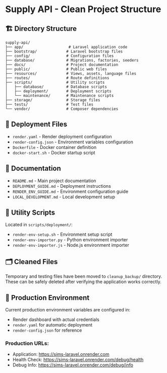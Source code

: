 # Supply API - Clean Project Structure

## 🏗️ Directory Structure

```
supply-api/
├── app/                    # Laravel application code
├── bootstrap/             # Laravel bootstrap files
├── config/                # Configuration files
├── database/              # Migrations, factories, seeders
├── docs/                  # Project documentation
├── public/                # Public web files
├── resources/             # Views, assets, language files
├── routes/                # Route definitions
├── scripts/               # Utility scripts
│   ├── database/          # Database scripts
│   ├── deployment/        # Deployment scripts
│   └── maintenance/       # Maintenance scripts
├── storage/               # Storage files
├── tests/                 # Test files
└── vendor/                # Composer dependencies
```

## 🚀 Deployment Files

- `render.yaml` - Render deployment configuration
- `render-config.json` - Environment variables configuration
- `Dockerfile` - Docker container definition
- `docker-start.sh` - Docker startup script

## 📝 Documentation

- `README.md` - Main project documentation
- `DEPLOYMENT_GUIDE.md` - Deployment instructions
- `RENDER_ENV_GUIDE.md` - Environment configuration guide
- `LOCAL_DEVELOPMENT.md` - Local development setup

## 🔧 Utility Scripts

Located in `scripts/deployment/`:
- `render-env-setup.sh` - Environment setup script
- `render-env-importer.py` - Python environment importer
- `render-env-importer.js` - Node.js environment importer

## 🗂️ Cleaned Files

Temporary and testing files have been moved to `cleanup_backup/` directory.
These can be safely deleted after verifying the application works correctly.

## 🚀 Production Environment

Current production environment variables are configured in:
- Render dashboard with actual credentials
- `render.yaml` for automatic deployment
- `render-config.json` for reference

### Production URLs:
- Application: https://sims-laravel.onrender.com
- Health Check: https://sims-laravel.onrender.com/debug/health
- Debug Info: https://sims-laravel.onrender.com/debug/info
